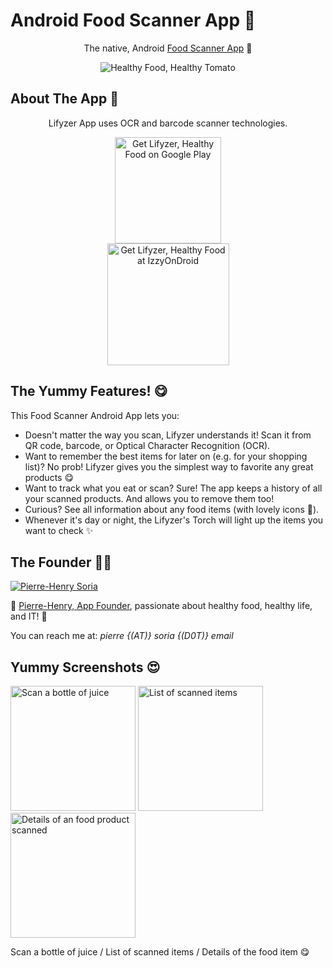 # Android Food Scanner App 🍌

<div align="center" markdown="1">

The native, Android [Food Scanner App](https://play.google.com/store/apps/details?id=com.lifyzer) 🥝

![Healthy Food, Healthy Tomato](extras/assets/broccoli-healthy-food.svg)</div>


## About The App 🤔

<div align="center" markdown="1">Lifyzer App uses OCR and barcode scanner technologies.

[<img src="extras/assets/googleplay-badge.svg" width="170" alt="Get Lifyzer, Healthy Food on Google Play">](https://play.google.com/store/apps/details?id=com.lifyzer "Get It on Google Play")  
[<img src="extras/assets/izzy-on-droid_badge.png" width="195" alt="Get Lifyzer, Healthy Food at IzzyOnDroid">](https://apt.izzysoft.de/fdroid/index/apk/com.lifyzer "Get It at IzzyOnDroid")</div>


## The Yummy Features! 😋

This Food Scanner Android App lets you:

- Doesn't matter the way you scan, Lifyzer understands it! Scan it from QR code, barcode, or Optical Character Recognition (OCR).
- Want to remember the best items for later on (e.g. for your shopping list)? No prob! Lifyzer gives you the simplest way to favorite any great products 😋
- Want to track what you eat or scan? Sure! The app keeps a history of all your scanned products. And allows you to remove them too!
- Curious? See all information about any food items (with lovely icons 🤩).
- Whenever it's day or night, the Lifyzer's Torch will light up the items you want to check ✨


## The Founder 👨‍🍳

[![Pierre-Henry Soria](https://avatars0.githubusercontent.com/u/1325411?s=200)](https://ph7.me "Pierre-Henry Soria: Software Engineer")

🍓 [Pierre-Henry, App Founder](https://pierrehenry.be), passionate about healthy food, healthy life, and IT! 🍍

You can reach me at: *pierre {(AT)} soria {(D0T)} email*


## Yummy Screenshots 😍

[<img src="extras/assets/screenshots/scan-healthy-juice-bottle.jpg" width="200" alt="Scan a bottle of juice">](extras/assets/screenshots/scan-healthy-juice-bottle.jpg "Scan a bottle of juice")
[<img src="extras/assets/screenshots/lifyzer-history-scanned-food-items.png" width="200" alt="List of scanned items">](extras/assets/screenshots/lifyzer-history-scanned-food-items.png "List of scanned items")
[<img src="extras/assets/screenshots/lifyzer-food-product-details.png" width="200" alt="Details of an food product scanned">](extras/assets/screenshots/lifyzer-food-product-details.png "Details of an food product scanned")  

Scan a bottle of juice / List of scanned items / Details of the food item 😋
